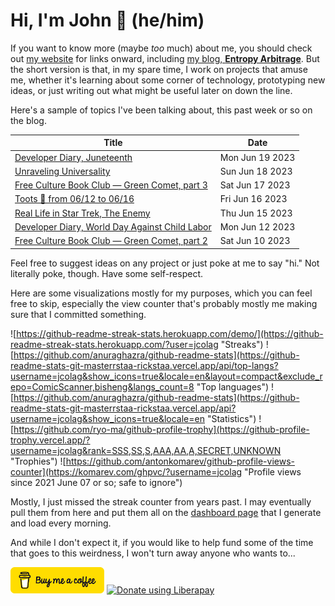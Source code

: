 # Hi, I'm John 👋 (he/him)

If you want to know more (maybe *too* much) about me, you should check out [my website](https://john.colagioia.net/) for links onward, including [my blog, **Entropy Arbitrage**](https://john.colagioia.net/blog).  But the short version is that, in my spare time, I work on projects that amuse me, whether it's learning about some corner of technology, prototyping new ideas, or just writing out what might be useful later on down the line.

Here's a sample of topics I've been talking about, this past week or so on the blog.

|Title|Date|
|-----|-------|
|[Developer Diary, Juneteenth](https://john.colagioia.net/blog/2023/06/19/juneteenth.html)|Mon Jun 19 2023|
|[Unraveling Universality](https://john.colagioia.net/blog/2023/06/18/universality.html)|Sun Jun 18 2023|
|[Free Culture Book Club — Green Comet, part 3](https://john.colagioia.net/blog/2023/06/17/green-comet-3.html)|Sat Jun 17 2023|
|[Toots 🐘 from 06/12 to 06/16](https://john.colagioia.net/blog/2023/06/16/week.html)|Fri Jun 16 2023|
|[Real Life in Star Trek, The Enemy](https://john.colagioia.net/blog/2023/06/15/enemy.html)|Thu Jun 15 2023|
|[Developer Diary, World Day Against Child Labor](https://john.colagioia.net/blog/2023/06/12/child-labor.html)|Mon Jun 12 2023|
|[Free Culture Book Club — Green Comet, part 2](https://john.colagioia.net/blog/2023/06/10/green-comet-2.html)|Sat Jun 10 2023|

Feel free to suggest ideas on any project or just poke at me to say "hi." Not literally poke, though. Have some self-respect.

Here are some visualizations mostly for my purposes, which you can feel free to skip, especially the view counter that's probably mostly me making sure that I committed something.

![https://github-readme-streak-stats.herokuapp.com/demo/](https://github-readme-streak-stats.herokuapp.com/?user=jcolag "Streaks")
![https://github.com/anuraghazra/github-readme-stats](https://github-readme-stats-git-masterrstaa-rickstaa.vercel.app/api/top-langs?username=jcolag&show_icons=true&locale=en&layout=compact&exclude_repo=ComicScanner,bisheng&langs_count=8 "Top languages")
![https://github.com/anuraghazra/github-readme-stats](https://github-readme-stats-git-masterrstaa-rickstaa.vercel.app/api?username=jcolag&show_icons=true&locale=en "Statistics")
![https://github.com/ryo-ma/github-profile-trophy](https://github-profile-trophy.vercel.app/?username=jcolag&rank=SSS,SS,S,AAA,AA,A,SECRET,UNKNOWN "Trophies")
![https://github.com/antonkomarev/github-profile-views-counter](https://komarev.com/ghpvc/?username=jcolag "Profile views since 2021 June 07 or so; safe to ignore")

Mostly, I just missed the streak counter from years past.  I may eventually pull them from here and put them all on the [dashboard page](https://github.com/jcolag/dash) that I generate and load every morning.

And while I don't expect it, if you would like to help fund some of the time that goes to this weirdness, I won't turn away anyone who wants to...

[<img src="images/default-yellow.png" alt="Buy Me a Coffee" width="150px"/>](https://www.buymeacoffee.com/jcolag)
<a href="https://liberapay.com/jcolag/donate"><img alt="Donate using Liberapay" src="https://liberapay.com/assets/widgets/donate.svg"></a>
